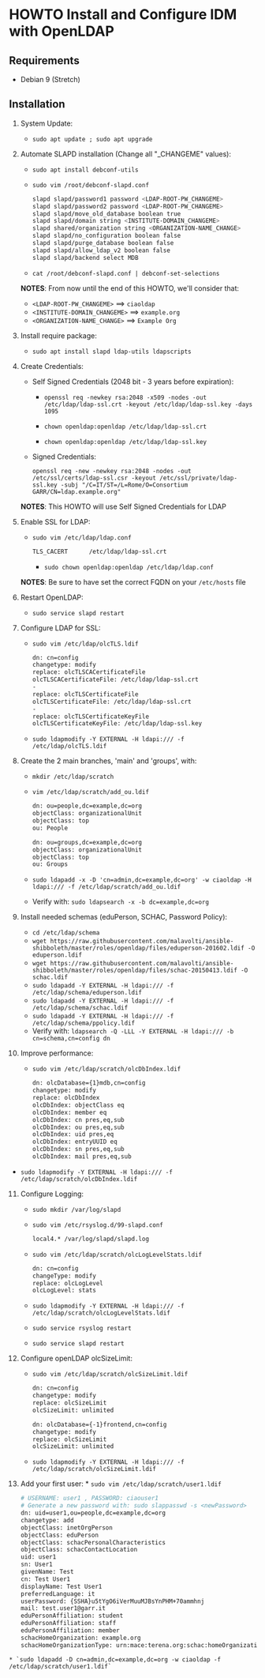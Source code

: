 # HOWTO Install and Configure IDM with OpenLDAP

## Requirements
* Debian 9 (Stretch)

## Installation

1. System Update:
	* `sudo apt update ; sudo apt upgrade`

2. Automate SLAPD installation (Change all "_CHANGEME" values):
	* `sudo apt install debconf-utils`
	* `sudo vim /root/debconf-slapd.conf`

	  ```bash
      slapd slapd/password1 password <LDAP-ROOT-PW_CHANGEME>
      slapd slapd/password2 password <LDAP-ROOT-PW_CHANGEME>
	  slapd slapd/move_old_database boolean true
	  slapd slapd/domain string <INSTITUTE-DOMAIN_CHANGEME>
	  slapd shared/organization string <ORGANIZATION-NAME_CHANGE>
	  slapd slapd/no_configuration boolean false
	  slapd slapd/purge_database boolean false
	  slapd slapd/allow_ldap_v2 boolean false
	  slapd slapd/backend select MDB
      ```
	* `cat /root/debconf-slapd.conf | debconf-set-selections`
	
    **NOTES**: From now until the end of this HOWTO, we'll consider that:
    * `<LDAP-ROOT-PW_CHANGEME>` ==> `ciaoldap`
    * `<INSTITUTE-DOMAIN_CHANGEME>` ==> `example.org`
    * `<ORGANIZATION-NAME_CHANGE>` ==> `Example Org`

3. Install require package:
	* `sudo apt install slapd ldap-utils ldapscripts`
    
4. Create Credentials:
	* Self Signed Credentials (2048 bit - 3 years before expiration):

		* `openssl req -newkey rsa:2048 -x509 -nodes -out /etc/ldap/ldap-ssl.crt -keyout /etc/ldap/ldap-ssl.key -days 1095`
        
        * `chown openldap:openldap /etc/ldap/ldap-ssl.crt`
        
        * `chown openldap:openldap /etc/ldap/ldap-ssl.key`
      
    * Signed Credentials:
      
		`openssl req -new -newkey rsa:2048 -nodes -out /etc/ssl/certs/ldap-ssl.csr -keyout /etc/ssl/private/ldap-ssl.key -subj "/C=IT/ST=/L=Rome/O=Consortium GARR/CN=ldap.example.org"`
        
   **NOTES**: This HOWTO will use Self Signed Credentials for LDAP

5. Enable SSL for LDAP:
    * `sudo vim /etc/ldap/ldap.conf`

       ```bash
       TLS_CACERT      /etc/ldap/ldap-ssl.crt
       ```
	  * `sudo chown openldap:openldap /etc/ldap/ldap.conf`

   **NOTES**: Be sure to have set the correct FQDN on your `/etc/hosts` file

6. Restart OpenLDAP:
	* `sudo service slapd restart`

7. Configure LDAP for SSL:
	* `sudo vim /etc/ldap/olcTLS.ldif`

      ```bash
      dn: cn=config
      changetype: modify
      replace: olcTLSCACertificateFile
      olcTLSCACertificateFile: /etc/ldap/ldap-ssl.crt
      -
      replace: olcTLSCertificateFile
      olcTLSCertificateFile: /etc/ldap/ldap-ssl.crt
      -
      replace: olcTLSCertificateKeyFile
      olcTLSCertificateKeyFile: /etc/ldap/ldap-ssl.key
      ```
	* `sudo ldapmodify -Y EXTERNAL -H ldapi:/// -f /etc/ldap/olcTLS.ldif`

8. Create the 2 main branches, 'main' and 'groups', with:
	* `mkdir /etc/ldap/scratch`
    * `vim /etc/ldap/scratch/add_ou.ldif`
   
      ```bash
      dn: ou=people,dc=example,dc=org
	  objectClass: organizationalUnit
	  objectClass: top
 	  ou: People

	  dn: ou=groups,dc=example,dc=org
	  objectClass: organizationalUnit
	  objectClass: top
	  ou: Groups
      ```
    * `sudo ldapadd -x -D 'cn=admin,dc=example,dc=org' -w ciaoldap -H ldapi:/// -f /etc/ldap/scratch/add_ou.ldif`
    * Verify with: `sudo ldapsearch -x -b dc=example,dc=org`

9.  Install needed schemas (eduPerson, SCHAC, Password Policy):
	* `cd /etc/ldap/schema`
	* `wget https://raw.githubusercontent.com/malavolti/ansible-shibboleth/master/roles/openldap/files/eduperson-201602.ldif -O eduperson.ldif`
	* `wget https://raw.githubusercontent.com/malavolti/ansible-shibboleth/master/roles/openldap/files/schac-20150413.ldif -O schac.ldif`
	* `sudo ldapadd -Y EXTERNAL -H ldapi:/// -f /etc/ldap/schema/eduperson.ldif`
	* `sudo ldapadd -Y EXTERNAL -H ldapi:/// -f /etc/ldap/schema/schac.ldif`
	* `sudo ldapadd -Y EXTERNAL -H ldapi:/// -f /etc/ldap/schema/ppolicy.ldif`
	* Verify with: `ldapsearch -Q -LLL -Y EXTERNAL -H ldapi:/// -b cn=schema,cn=config dn`

10. Improve performance:
	* `sudo vim /etc/ldap/scratch/olcDbIndex.ldif`

	  ```bash
      dn: olcDatabase={1}mdb,cn=config
      changetype: modify
      replace: olcDbIndex
      olcDbIndex: objectClass eq
      olcDbIndex: member eq
      olcDbIndex: cn pres,eq,sub
      olcDbIndex: ou pres,eq,sub
      olcDbIndex: uid pres,eq
      olcDbIndex: entryUUID eq
      olcDbIndex: sn pres,eq,sub
      olcDbIndex: mail pres,eq,sub
      ```

   * `sudo ldapmodify -Y EXTERNAL -H ldapi:/// -f /etc/ldap/scratch/olcDbIndex.ldif`

11. Configure Logging:
    * `sudo mkdir /var/log/slapd`
	* `sudo vim /etc/rsyslog.d/99-slapd.conf`

	  ```bash
      local4.* /var/log/slapd/slapd.log
      ```
    * `sudo vim /etc/ldap/scratch/olcLogLevelStats.ldif`

      ```bash
      dn: cn=config
      changeType: modify
      replace: olcLogLevel
      olcLogLevel: stats
      ```
    * `sudo ldapmodify -Y EXTERNAL -H ldapi:/// -f /etc/ldap/scratch/olcLogLevelStats.ldif`
    * `sudo service rsyslog restart`
    * `sudo service slapd restart`


12. Configure openLDAP olcSizeLimit:
    * `sudo vim /etc/ldap/scratch/olcSizeLimit.ldif`

      ```bash
      dn: cn=config
      changetype: modify
      replace: olcSizeLimit
      olcSizeLimit: unlimited

      dn: olcDatabase={-1}frontend,cn=config
      changetype: modify
      replace: olcSizeLimit
      olcSizeLimit: unlimited
      ```
    * `sudo ldapmodify -Y EXTERNAL -H ldapi:/// -f /etc/ldap/scratch/olcSizeLimit.ldif`
 
 13. Add your first user:
	* `sudo vim /etc/ldap/scratch/user1.ldif`

	  ```bash
      # USERNAME: user1 , PASSWORD: ciaouser1
      # Generate a new password with: sudo slappasswd -s <newPassword>
      dn: uid=user1,ou=people,dc=example,dc=org
      changetype: add
      objectClass: inetOrgPerson
      objectClass: eduPerson
      objectClass: schacPersonalCharacteristics
      objectClass: schacContactLocation
      uid: user1
      sn: User1
      givenName: Test
      cn: Test User1
      displayName: Test User1
      preferredLanguage: it
      userPassword: {SSHA}u5tYgO6iVerMuuMJBsYnPHM+70ammhnj
      mail: test.user1@garr.it
      eduPersonAffiliation: student
      eduPersonAffiliation: staff
      eduPersonAffiliation: member
      schacHomeOrganization: example.org
      schacHomeOrganizationType: urn:mace:terena.org:schac:homeOrganizationType:it:university
      ```
    * `sudo ldapadd -D cn=admin,dc=example,dc=org -w ciaoldap -f /etc/ldap/scratch/user1.ldif`
